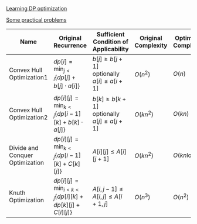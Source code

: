 
[Learning DP optimization](https://codeforces.com/blog/entry/)

[Some practical problems](https://codeforces.com/blog/entry/47932)


| Name                        | Original Recurrence                                   | Sufficient Condition of Applicability       | Original Complexity | Optimized Complexity | Links    |
|-----------------------------|-------------------------------------------------------|--------------------------------------------|---------------------|----------------------|----------|
| Convex Hull Optimization1   | $dp[i] = \min_{j<i} \{ dp[j] + b[j] \cdot a[i] \}$     | $b[j] \geq b[j+1]$<br>optionally $a[i] \leq a[i+1]$ | $O(n^2)$            | $O(n)$               | [1](https://web.archive.org/web/20181030143808/http://wcipeg.com/wiki/Convex_hull_trick) [2](https://cp-algorithms.com/geometry/convex_hull_trick.html) [3](https://codeforces.com/blog/entry/63823) [p1](https://codeforces.com/contest/319/problem/C) |
| Convex Hull Optimization2   | $dp[i][j] = \min_{k<j} \{ dp[i-1][k] + b[k] \cdot a[j] \}$ | $b[k] \geq b[k+1]$<br>optionally $a[j] \leq a[j+1]$ | $O(kn^2)$           | $O(kn)$              | [1](http://apps.topcoder.com/forums/?module=Thread&threadID=608334&start=0&mc=14#1120736) [p1](http://www.spoj.com/problems/NKLEAVES/) [p2](https://codeforces.com/contest/311/problem/B)  |
| Divide and Conquer Optimization | $dp[i][j] = \min_{k<j} \{ dp[i-1][k] + C[k][j] \}$   | $A[i][j] \leq A[i][j+1]$                    | $O(kn^2)$           | $O(kn \log n)$       | [1](https://codeforces.com/blog/entry/8192) [p1](https://codeforces.com/contest/321/problem/E)     |
| Knuth Optimization          | $dp[i][j] = \min_{i<k<j} \{ dp[i][k] + dp[k][j] + C[i][j] \}$ | $A[i,j-1] \leq A[i,j] \leq A[i+1,j]$        | $O(n^3)$            | $O(n^2)$             | [1](http://apps.topcoder.com/forums/?module=Message&messageID=823126) [2](http://apps.topcoder.com/forums/?module=Thread&threadID=697369&start=0&mc=22#1327577) [p1](http://www.spoj.com/problems/BRKSTRNG/)   |
